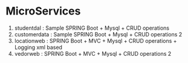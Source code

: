# MicroServices

1. studentdal : Sample SPRING Boot + Mysql + CRUD operations 
2. customerdata : Sample SPRING Boot + Mysql + CRUD operations 2
3. locationweb : SPRING Boot + MVC + Mysql + CRUD operations + Logging xml based
4. vedorweb : SPRING Boot + MVC + Mysql + CRUD operations 2
